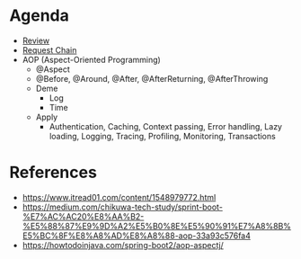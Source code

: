 # Agenda
* [Review](https://github.com/b2etw/Spring-Boot-Kotlin-Dojo/edit/master/stage6/README.md)
* [Request Chain](https://raw.githubusercontent.com/b2etw/Spring-Boot-Kotlin-Dojo/master/stage7/request-chain.png)
* AOP (Aspect-Oriented Programming)
  * @Aspect
  * @Before, @Around, @After, @AfterReturning, @AfterThrowing
  * Deme
    * Log
    * Time
  * Apply
    * Authentication, Caching, Context passing, Error handling, Lazy loading, Logging, Tracing, Profiling, Monitoring, Transactions

# References
* https://www.itread01.com/content/1548979772.html
* https://medium.com/chikuwa-tech-study/sprint-boot-%E7%AC%AC20%E8%AA%B2-%E5%88%87%E9%9D%A2%E5%B0%8E%E5%90%91%E7%A8%8B%E5%BC%8F%E8%A8%AD%E8%A8%88-aop-33a93c576fa4
* https://howtodoinjava.com/spring-boot2/aop-aspectj/
